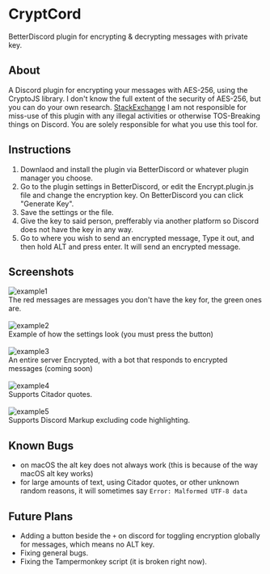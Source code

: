 # CryptCord
BetterDiscord plugin for encrypting &amp; decrypting messages with private key.

## About
A Discord plugin for encrypting your messages with AES-256, using the CryptoJS library. I don't know the full extent of the security of AES-256, but you can do your own research. <a href="https://crypto.stackexchange.com/questions/2251/how-secure-is-aes-256">StackExchange</a> I am not responsible for miss-use of this plugin with any illegal activities or otherwise TOS-Breaking things on Discord. You are solely responsible for what you use this tool for.

## Instructions
1. Downlaod and install the plugin via BetterDiscord or whatever plugin manager you choose.
2. Go to the plugin settings in BetterDiscord, or edit the Encrypt.plugin.js file and change the encryption key. On BetterDiscord you can click "Generate Key".
3. Save the settings or the file.
4. Give the key to said person, prefferably via another platform so Discord does not have the key in any way.
5. Go to where you wish to send an encrypted message, Type it out, and then hold ALT and press enter. It will send an encrypted message.

## Screenshots
![example1](https://i.imgur.com/lx665z7.png)<br>
The red messages are messages you don't have the key for, the green ones are.
<br><br>
![example2](https://i.imgur.com/jynl1Xz.png)<br>
Example of how the settings look (you must press the button)
<br><br>
![example3](https://i.imgur.com/eLJgxxs.png)<br>
An entire server Encrypted, with a bot that responds to encrypted messages (coming soon)
<br><br>
![example4](https://i.imgur.com/yL8djOR.png)<br>
Supports Citador quotes.
<br><br>
![example5](https://i.imgur.com/O4faa2T.png)<br>
Supports Discord Markup excluding code highlighting.

## Known Bugs
* on macOS the alt key does not always work (this is because of the way macOS alt key works)
* for large amounts of text, using Citador quotes, or other unknown random reasons, it will sometimes say `Error: Malformed UTF-8 data`

## Future Plans
* Adding a button beside the `+` on discord for toggling encryption globally for messages, which means no ALT key.
* Fixing general bugs.
* Fixing the Tampermonkey script (it is broken right now).
